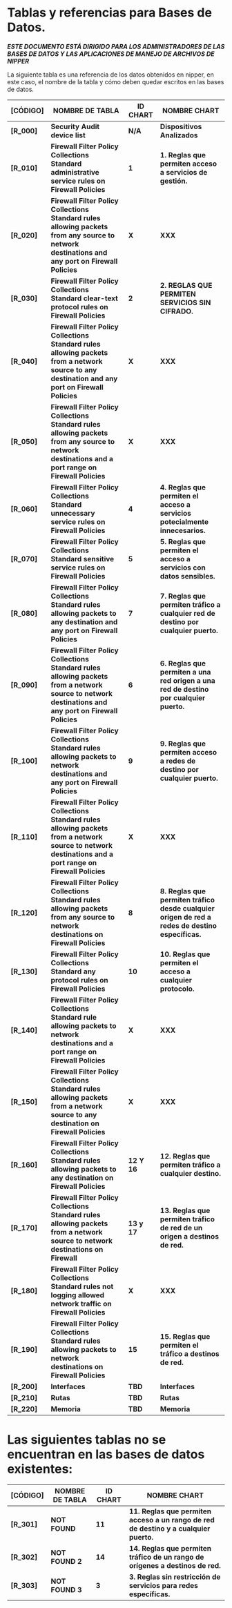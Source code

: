# Tablas y referencias para Bases de Datos.

*__ESTE DOCUMENTO ESTÁ DIRIGIDO PARA LOS ADMINISTRADORES DE LAS BASES DE DATOS Y LAS APLICACIONES DE MANEJO DE ARCHIVOS DE NIPPER__*

La siguiente tabla es una referencia de los datos obtenidos en nipper, en este caso, el nombre de la tabla y cómo deben quedar escritos en las bases de datos.

__[CÓDIGO]__ | __NOMBRE DE TABLA__ | __ID CHART__ | __NOMBRE CHART__
-------------|---------------------|--------------|-----------------
__[R_000]__ | __Security Audit device list__ | __N/A__ | __Dispositivos Analizados__ 
__[R_010]__ | __Firewall Filter Policy Collections Standard administrative service rules on Firewall Policies__ | __1__ |__1. Reglas que permiten acceso a servicios de gestión.__
__[R_020]__ | __Firewall Filter Policy Collections Standard rules allowing packets from any source to network destinations and any port on Firewall Policies__ | __X__ | __XXX__
__[R_030]__ | __Firewall Filter Policy Collections Standard clear-text protocol rules on Firewall Policies__ | __2__ | __2. REGLAS QUE PERMITEN SERVICIOS SIN CIFRADO.__
__[R_040]__ | __Firewall Filter Policy Collections Standard rules allowing packets from a network source to any destination and any port on Firewall Policies__ | __X__ | __XXX__
__[R_050]__ | __Firewall Filter Policy Collections Standard rules allowing packets from any source to network destinations and a port range on Firewall Policies__ | __X__ | __XXX__
__[R_060]__ | __Firewall Filter Policy Collections Standard unnecessary service rules on Firewall Policies__ | __4__ | __4. Reglas que permiten el acceso a servicios potecialmente  innecesarios.__
__[R_070]__ | __Firewall Filter Policy Collections Standard sensitive service rules on Firewall Policies__ | __5__ | __5. Reglas que permiten el acceso a servicios  con datos sensibles.__
__[R_080]__ | __Firewall Filter Policy Collections Standard rules allowing packets to any destination and any port on Firewall Policies__ | __7__ | __7. Reglas que permiten tráfico a cualquier red de destino por cualquier puerto.__
__[R_090]__ | __Firewall Filter Policy Collections Standard rules allowing packets from a network source to network destinations and any port on Firewall Policies__ | __6__ | __6. Reglas que permiten a una red origen a una red de destino por cualquier puerto.__
__[R_100]__ | __Firewall Filter Policy Collections Standard rules allowing packets to network destinations and any port on Firewall Policies__ | __9__ | __9. Reglas que permiten acceso a redes de destino por cualquier puerto.__
__[R_110]__ | __Firewall Filter Policy Collections Standard rules allowing packets from a network source to network destinations and a port range on Firewall Policies__ | __X__ | __XXX__
__[R_120]__ | __Firewall Filter Policy Collections Standard rules allowing packets from any source to network destinations on Firewall Policies__ | __8__ | __8. Reglas que permiten tráfico desde cualquier origen de red a redes de destino específicas.__
__[R_130]__ | __Firewall Filter Policy Collections Standard any protocol rules on Firewall Policies__ | __10__ | __10. Reglas que permiten el acceso a cualquier protocolo.__
__[R_140]__ | __Firewall Filter Policy Collections Standard rule allowing packets to network destinations and a port range on Firewall Policies__ | __X__ | __XXX__
__[R_150]__ | __Firewall Filter Policy Collections Standard rules allowing packets from a network source to any destination on Firewall Policies__ | __X__ | __XXX__
__[R_160]__ | __Firewall Filter Policy Collections Standard rules allowing packets to any destination on Firewall Policies__ | __12 Y 16__ | __12. Reglas que permiten tráfico a cualquier destino.__
__[R_170]__ | __Firewall Filter Policy Collections Standard rules allowing packets from a network source to network destinations on Firewall__ | __13 y 17__ | __13. Reglas que permiten tráfico de red de un origen a destinos de red.__
__[R_180]__ | __Firewall Filter Policy Collections Standard rules not logging allowed network traffic on Firewall Policies__ | __X__ | __XXX__
__[R_190]__ | __Firewall Filter Policy Collections Standard rules allowing packets to network destinations on Firewall Policies__ | __15__ | __15. Reglas que permiten el tráfico a destinos de red.__
__[R_200]__ | __Interfaces__ | __TBD__ | __Interfaces__
__[R_210]__ | __Rutas__ | __TBD__ | __Rutas__
__[R_220]__ | __Memoria__ | __TBD__ | __Memoria__





# Las siguientes tablas no se encuentran en las bases de datos existentes:





__[CÓDIGO]__ | __NOMBRE DE TABLA__ | __ID CHART__ | __NOMBRE CHART__
-------------|---------------------|--------------|-----------------
__[R_301]__ | __NOT FOUND__ | __11__ | __11. Reglas que permiten acceso a un rango de red de destino y a cualquier puerto.__
__[R_302]__ | __NOT FOUND 2__ | __14__ | __14. Reglas que permiten tráfico de un rango de orígenes a destinos de red.__
__[R_303]__ | __NOT FOUND 3__ | __3__ | __3. Reglas sin restricción de servicios para redes específicas.__
